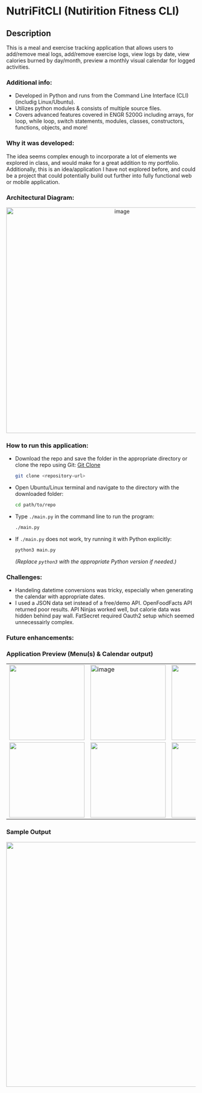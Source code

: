 # NutriFitCLI (Nutirition Fitness CLI)

## Description
This is a meal and exercise tracking application that allows users to add/remove meal logs, add/remove exercise logs, view logs by date, view calories burned by day/month, preview a monthly visual calendar for logged activities.

### Additional info:
- Developed in Python and runs from the Command Line Interface (CLI) (includig Linux/Ubuntu).
- Utilizes python modules & consists of multiple source files.
- Covers advanced features covered in ENGR 5200G including arrays, for loop, while loop, switch statements, modules, classes, constructors, functions, objects, and more!

### Why it was developed:
 The idea seems complex enough to incorporate a lot of elements we explored in class, and would make for a great addition to my portfolio. Additionally, this is an idea/application I have not explored before, and could be a project that could potentially build out further into fully functional web or mobile application.

### Architectural Diagram:
<p align="center">
  <img width="600" alt="image" src="https://github.com/user-attachments/assets/8a9b069b-9415-48e8-a077-01ba6c0a6f4f" />
</p>

### How to run this application:
- Download the repo and save the folder in the appropriate directory or clone the repo using Git: [Git Clone](https://git-scm.com/docs/git-clone)
  ```sh
  git clone <repository-url>
  ```
- Open Ubuntu/Linux terminal and navigate to the directory with the downloaded folder:
  ```sh
  cd path/to/repo
  ```
- Type `./main.py` in the command line to run the program:
  ```sh
  ./main.py
  ```
- If `./main.py` does not work, try running it with Python explicitly:
  ```sh
  python3 main.py
  ```
  *(Replace `python3` with the appropriate Python version if needed.)*

### Challenges:
- Handeling datetime conversions was tricky, especially when generating the calendar with appropriate dates.
- I used a JSON data set instead of a free/demo API. OpenFoodFacts API returned poor results. API Ninjas worked well, but calorie data was hidden behind pay wall. FatSecret required Oauth2 setup which seemed unnecessairly complex.

### Future enhancements:

### Application Preview (Menu(s) & Calendar output)
<table align="center">
  <tr>
    <td><img width="200" src="https://github.com/user-attachments/assets/950d9643-31c1-463e-b579-94d7e94cde68" /></td>
    <td><img width="200" alt="image" src="https://github.com/user-attachments/assets/965dd0d2-94df-4fa8-aaae-bb947fbf57ca" /></td>
    <td><img width="200" src="https://github.com/user-attachments/assets/b081d3fb-a0db-4541-b2ab-523d678bbfaa" /></td>
  </tr>
  <tr>
    <td><img width="200" src="https://github.com/user-attachments/assets/3c18a192-01b8-44d4-8bd1-df33dd5eddea" /></td>
    <td><img width="200" src="https://github.com/user-attachments/assets/e86d4ed1-6526-4439-a684-b0ddd442487e" /></td>
    <td><img width="200" src="https://github.com/user-attachments/assets/136aaa0a-c86f-4b36-8e9c-a86000901007" /></td>
  </tr>
</table>

### Sample Output
<p align="center">
 <img width="651" src="https://github.com/user-attachments/assets/5d918997-7bf3-4101-a3cc-0e0b9645630a" />
</p
